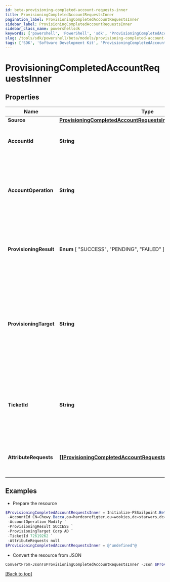 ```yaml
---
id: beta-provisioning-completed-account-requests-inner
title: ProvisioningCompletedAccountRequestsInner
pagination_label: ProvisioningCompletedAccountRequestsInner
sidebar_label: ProvisioningCompletedAccountRequestsInner
sidebar_class_name: powershellsdk
keywords: ['powershell', 'PowerShell', 'sdk', 'ProvisioningCompletedAccountRequestsInner', 'BetaProvisioningCompletedAccountRequestsInner'] 
slug: /tools/sdk/powershell/beta/models/provisioning-completed-account-requests-inner
tags: ['SDK', 'Software Development Kit', 'ProvisioningCompletedAccountRequestsInner', 'BetaProvisioningCompletedAccountRequestsInner']
---
```



# ProvisioningCompletedAccountRequestsInner

## Properties

Name | Type | Description | Notes
------------ | ------------- | ------------- | -------------
**Source** | [**ProvisioningCompletedAccountRequestsInnerSource**](provisioning-completed-account-requests-inner-source) |  | [required]
**AccountId** | **String** | The unique idenfier of the account being provisioned. | [optional] 
**AccountOperation** | **String** | The provisioning operation; typically Create, Modify, Enable, Disable, Unlock, or Delete. | [required]
**ProvisioningResult** |  **Enum** [  "SUCCESS",    "PENDING",    "FAILED" ] | The overall result of the provisioning transaction; this could be success, pending, failed, etc. | [required]
**ProvisioningTarget** | **String** | The name of the provisioning channel selected; this could be the same as the source, or could be a Service Desk Integration Module (SDIM). | [required]
**TicketId** | **String** | A reference to a tracking number, if this is sent to a Service Desk Integration Module (SDIM). | [optional] 
**AttributeRequests** | [**[]ProvisioningCompletedAccountRequestsInnerAttributeRequestsInner**](provisioning-completed-account-requests-inner-attribute-requests-inner) | A list of attributes as part of the provisioning transaction. | [optional] 

## Examples

- Prepare the resource
```powershell
$ProvisioningCompletedAccountRequestsInner = Initialize-PSSailpoint.BetaProvisioningCompletedAccountRequestsInner  -Source null `
 -AccountId CN=Chewy.Bacca,ou=hardcorefigter,ou=wookies,dc=starwars,dc=com `
 -AccountOperation Modify `
 -ProvisioningResult SUCCESS `
 -ProvisioningTarget Corp AD `
 -TicketId 72619262 `
 -AttributeRequests null
$ProvisioningCompletedAccountRequestsInner = @"undefined"@
```

- Convert the resource from JSON
```powershell
ConvertFrom-JsonToProvisioningCompletedAccountRequestsInner -Json $ProvisioningCompletedAccountRequestsInner
```


[[Back to top]](#) 

